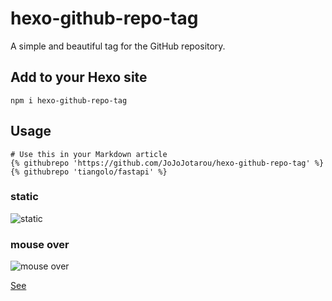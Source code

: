 # hexo-github-repo-tag
A simple and beautiful tag for the GitHub repository.

## Add to your Hexo site
```shell
npm i hexo-github-repo-tag
```

## Usage
```shell
# Use this in your Markdown article
{% githubrepo 'https://github.com/JoJoJotarou/hexo-github-repo-tag' %}
{% githubrepo 'tiangolo/fastapi' %}
```
### static
![static](https://gitee.com/bman-cj/blog-img/raw/master/img/github-repo-tag-static.png)
### mouse over
![mouse over](https://gitee.com/bman-cj/blog-img/raw/master/img/github-repo-mouse%20overtag-.png)

[See](https://hexo-next-box.vercel.app/)
